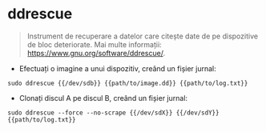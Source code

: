 # ddrescue

> Instrument de recuperare a datelor care citește date de pe dispozitive de bloc deteriorate.
> Mai multe informații: <https://www.gnu.org/software/ddrescue/>.

- Efectuați o imagine a unui dispozitiv, creând un fișier jurnal:

`sudo ddrescue {{/dev/sdb}} {{path/to/image.dd}} {{path/to/log.txt}}`

- Clonați discul A pe discul B, creând un fișier jurnal:

`sudo ddrescue --force --no-scrape {{/dev/sdX}} {{/dev/sdY}} {{path/to/log.txt}}`
